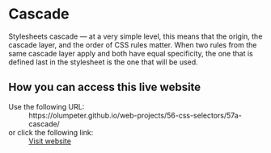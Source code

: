 # Cascade

Stylesheets cascade — at a very simple level, this means that the origin, the cascade layer, and the order of CSS rules matter. When two rules from the same cascade layer apply and both have equal specificity, the one that is defined last in the stylesheet is the one that will be used.

## How you can access this live website

<dl>
  Use the following URL:
  <dd>
    https://olumpeter.github.io/web-projects/56-css-selectors/57a-cascade/
  </dd>
  or click the following link:
  <dd>
    <a href="https://olumpeter.github.io/web-projects/56-css-selectors/57a-cascade/">Visit website</a>
  </dd>
</dl>
